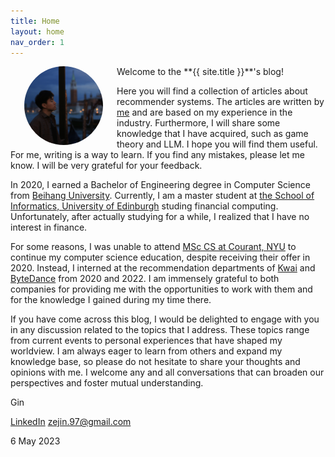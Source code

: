 ```yaml
---
title: Home
layout: home
nav_order: 1
---
```

<img style="float: left; border-radius: 50%; margin:0px 22px" src="./assets/images/portrait.jpg"  width="25%">
Welcome to the **{{ site.title }}**'s blog!

Here you will find a collection of articles about recommender systems. The articles are written by [me](https://www.linkedin.com/in/ze-jin-7219531b2/) and are based on my experience in the industry. Furthermore, I will share some knowledge that I have acquired, such as game theory and LLM. I hope you will find them useful. For me, writing is a way to learn. If you find any mistakes, please let me know. I will be very grateful for your feedback. 

In 2020, I earned a Bachelor of Engineering degree in Computer Science from [Beihang University](https://ev.buaa.edu.cn/). Currently, I am a master student at [the School of Informatics, University of Edinburgh](https://www.ed.ac.uk/informatics) studing financial computing. Unfortunately, after actually studying for a while, I realized that I have no interest in finance.

For some reasons, I was unable to attend [MSc CS at Courant, NYU](https://cims.nyu.edu/dynamic/) to continue my computer science education, despite receiving their offer in 2020. Instead, I interned at the recommendation departments of [Kwai](https://www.kwai.com/) and [ByteDance](https://www.bytedance.com/en/) from 2020 and 2022. I am immensely grateful to both companies for providing me with the opportunities to work with them and for the knowledge I gained during my time there.

If you have come across this blog, I would be delighted to engage with you in any discussion related to the topics that I address. These topics range from current events to personal experiences that have shaped my worldview. I am always eager to learn from others and expand my knowledge base, so please do not hesitate to share your thoughts and opinions with me. I welcome any and all conversations that can broaden our perspectives and foster mutual understanding.

Gin 

[LinkedIn](https://www.linkedin.com/in/ze-jin-7219531b2/) zejin.97@gmail.com 

6 May 2023
